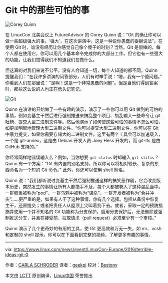 Git 中的那些可怕的事
============================================================


![Corey Quinn](https://www.linux.com/sites/lcom/files/styles/rendered_file/public/corey-quinn-lcna.png) 

在 LinuxCon 北美会议上 FutureAdvisor 的 Corey Quinn 说：“Git 的确让你可以做一些超级强大的事。‘强大’，在这次讲演中，这是一种说你愚蠢的委婉说法”。在使用 Git 时，谁没有经历让你感觉自己像个傻子的时刻？当然，Git 是很棒的，每个人都在使用它，你可以用几个基本命令完成你的大部分工作。但它也有一些强大的功能，让我们觉得我们不知道我们在做什么。

但这真的对我们来说不公平。没有人会知道一切，每个人知道的都不同。Quinn 提醒我们：“在我许多讲演的问答部分，人们有时举手说：“嗯，我有一个傻问题。” 你看到人们在那里说：“是啊！这是一个非常愚蠢的问题”。但是当他们得到答案时，那些这么说的人也正在低头记笔记。

![Git](https://www.linux.com/sites/lcom/files/styles/floated_images/public/heffalump-git-corey-quinn_0.png) 

Quinn 在演讲的开始做了一些有趣的演示，演示了一些你可以用 Git 做到的可怕的事情，例如变基主干然后进行强制推送来搞乱整个项目、胡乱输入一些命令让 git 吐槽、提交大型二进制文件等。然后他演示了如何使这些可怕的事情不怎么可怕，如更加明智地管理大型二进制文件。“你可以提交大型二进制文件，你可以在 Git 中暴力提交，如果你需要存储大的二进制文件，这里有两个工具会可以加速载入，一个是 git-annex，这是由 Debian 开发人员 Joey Hess 开发的，而 git-lfs 是由 GitHub 支持的。”

你经常同样地错误输入么？例如，当你想要 `git status` 时却输入 `git stitis`？Quinn 有一个方案：“Git 有内置的别名支持，所以你可以将相对较长、复杂的东西命名为一个短的 Git 命令。” 此外，你还可以使用 shell 别名。

Quinn 说：“我们都听说过变基主干然后强制推送这样的搞笑恶作剧，它会改变版本历史，突然发生的事情让所有人都措手不及，每个人都被卷入了这种混乱当中。一群鲸鱼被称为“pod”，一群乌鸦中被称为“谋杀”，一群开发者被称为“合并冲突”……更严重的是，如果有人干了这种事情，你有几个选择。包括从备份中恢复主干，还原提交；或者把责任人从屋顶上尖叫着扔下去。或者，采取一定的预防措施并使用一个并不知名的 Git 功能称为分支保护。启用分支保护后，无法删除或强制推送分支，并且在接受前，拉取请求（pull request）必须至少有一个审核。”

Quinn 演示了几个更奇妙的有用的工具，使 Git 更高效和万无一失，如 mr、vcsh 和定制的 shell 提示。你可以在下面看到完整的视频，了解更多有趣的事情。

--------------------------------------------------------------------------------

via: https://www.linux.com/news/event/LinuxCon-Europe/2016/terrible-ideas-git-0

作者：[CARLA SCHRODER][a]
译者：[geekpi](https://github.com/geekpi)
校对：[Bestony](https://github.com/Bestony)

本文由 [LCTT](https://github.com/LCTT/TranslateProject) 原创编译，[Linux中国](https://linux.cn/) 荣誉推出

[a]:https://www.linux.com/users/cschroder
[1]:https://www.linux.com/licenses/category/used-permission
[2]:https://www.linux.com/licenses/category/linux-foundation
[3]:https://www.linux.com/files/images/heffalump-git-corey-quinnpng-0
[4]:https://www.linux.com/files/images/corey-quinn-lcnapng
[5]:http://events.linuxfoundation.org/events/linuxcon-north-america
